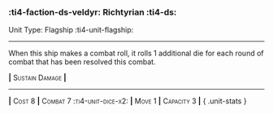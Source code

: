 ### :ti4-faction-ds-veldyr: **Richtyrian** :ti4-ds:

Unit Type: Flagship :ti4-unit-flagship:

---

When this ship makes a combat roll, it rolls 1 additional die for each round of combat that has been resolved this combat.

__|__ <span style="font-variant:small-caps;">Sustain Damage</span> __|__

---

__|__ <span style="font-variant:small-caps;">Cost 8</span> __|__ <span style="font-variant:small-caps;">Combat 7 :ti4-unit-dice-x2:</span> __|__ <span style="font-variant:small-caps;">Move 1</span> __|__ <span style="font-variant:small-caps;">Capacity 3</span> __|__
{ .unit-stats }
